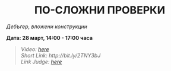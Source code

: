 <h1 align="center">ПО-СЛОЖНИ ПРОВЕРКИ</h1>
<i>Дебъгер, вложени конструкции</i>
<br>

<p><b>Дата: 28 март, 14:00 - 17:00 часа</b></p>

<blockquote>
    <i>
        Video: <a href="https://www.youtube.com/watch?v=PRpIU7zLHYc&feature=emb_title"> here</a>
    </i>
    <br>
    <i>
        Short Link: http://bit.ly/2TNY3bJ
    </i>
    <br>
    <i>
        Link Judge: <a href="https://judge.softuni.bg/Contests/Practice/Index/1013#0">here</a>
    </i>
</blockquote>

